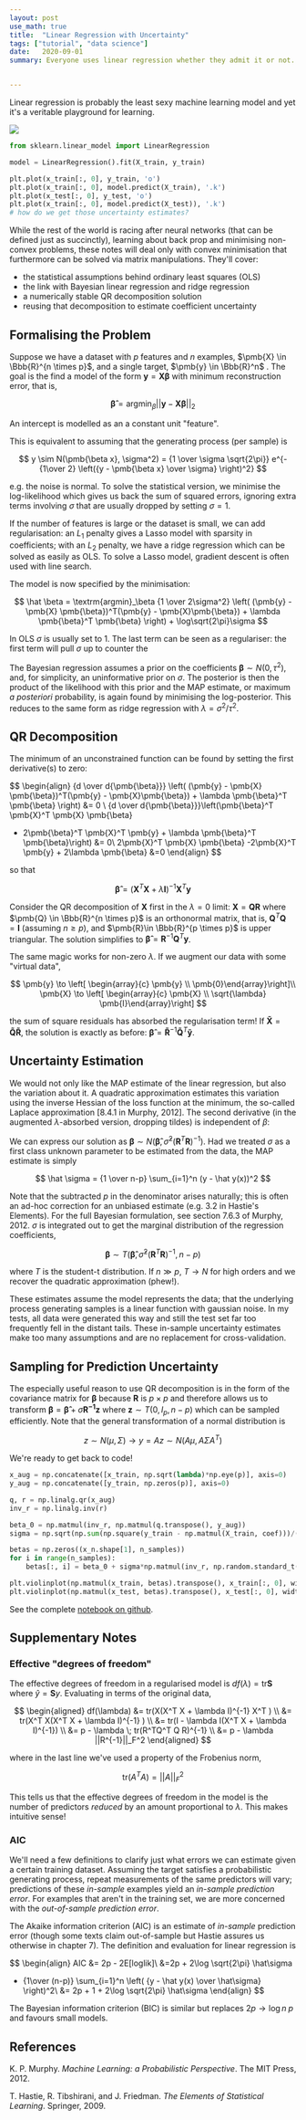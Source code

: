 ```yaml
---
layout: post
use_math: true
title:  "Linear Regression with Uncertainty"
tags: ["tutorial", "data science"]
date:   2020-09-01
summary: Everyone uses linear regression whether they admit it or not. Here I review the math behind it with estimates of uncertainty. 


---
```




Linear regression is probably the least sexy machine learning model and yet it's a veritable playground for learning. 

<img src="/assets/images/rl_error.png" style="" />

```python
from sklearn.linear_model import LinearRegression

model = LinearRegression().fit(X_train, y_train)

plt.plot(x_train[:, 0], y_train, 'o')
plt.plot(x_train[:, 0], model.predict(X_train), '.k')
plt.plot(x_test[:, 0], y_test, 'o')
plt.plot(x_train[:, 0], model.predict(X_test)), '.k')
# how do we get those uncertainty estimates?
```

While the rest of the world is racing after neural networks (that can be defined just as succinctly), learning about back prop and minimising non-convex problems, these notes will deal only with convex minimisation that furthermore can be solved via matrix manipulations. They'll cover: 

* the statistical assumptions behind ordinary least squares (OLS)
* the link with Bayesian linear regression and ridge regression
* a numerically stable QR decomposition solution
* reusing that decomposition to estimate coefficient uncertainty

## Formalising the Problem

Suppose we have a dataset with $p$ features and $n$ examples, $\pmb{X} \in \Bbb{R}^{n \times p}$, and a single target, $\pmb{y} \in \Bbb{R}^n$ . The goal is the find a model of the form $\pmb{y} = \pmb{X\beta}$ with minimum reconstruction error, that is,

$$
 \pmb{\hat \beta} = \textrm{argmin}_\beta ||\pmb{y} - \pmb{X\beta}||_2
$$

An intercept is modelled as an a constant unit "feature".

This is equivalent to assuming that the generating process (per sample) is 

$$
y \sim N(\pmb{\beta x}, \sigma^2) = {1 \over \sigma \sqrt{2\pi}} e^{-{1\over 2} \left({y - \pmb{\beta x} \over \sigma} \right)^2}
$$


e.g. the noise is normal. To solve the statistical version, we minimise the log-likelihood which gives us back the sum of squared errors, ignoring extra terms involving $\sigma$ that are usually dropped by setting $\sigma=1$. 

If the number of features is large or the dataset is small, we can add regularisation: an  $L_1$ penalty gives a Lasso model with sparsity in coefficients; with an  $L_2$ penalty, we have a ridge regression which can be solved as easily as OLS. To solve a Lasso model, gradient descent is often used with line search.

The model is now specified by the minimisation:

$$
\hat \beta = \textrm{argmin}_\beta {1 \over 2\sigma^2} \left( (\pmb{y} - \pmb{X} \pmb{\beta})^T(\pmb{y} - \pmb{X}\pmb{\beta}) + \lambda \pmb{\beta}^T \pmb{\beta} \right) + \log\sqrt{2\pi}\sigma
$$

In OLS $\sigma$ is usually set to 1. The last term can be seen as a regulariser: the first term will pull $\sigma$ up to counter  the 

The Bayesian regression assumes a prior on the coefficients $\pmb{\beta} \sim N(0, \tau^2)$, and, for simplicity, an uninformative prior on $\sigma$. The posterior is then the product of the likelihood with this prior and the MAP estimate, or maximum *a posteriori* probability, is again found by minimising the log-posterior. This reduces to the same form as ridge regression with $\lambda = \sigma^2 /\tau^2$.

## QR Decomposition

The minimum of an unconstrained function can be found by setting the first derivative(s) to zero:

$$
\begin{align}
{d \over d{\pmb{\beta}}} \left( (\pmb{y} - \pmb{X} \pmb{\beta})^T(\pmb{y} - \pmb{X}\pmb{\beta}) + \lambda \pmb{\beta}^T \pmb{\beta} \right) &= 0 \\
{d \over d{\pmb{\beta}}}\left(\pmb{\beta}^T \pmb{X}^T \pmb{X} \pmb{\beta}
 - 2\pmb{\beta}^T \pmb{X}^T \pmb{y} + \lambda \pmb{\beta}^T \pmb{\beta}\right) &= 0\\
 2\pmb{X}^T \pmb{X} \pmb{\beta} -2\pmb{X}^T \pmb{y} + 2\lambda \pmb{\beta} &=0
\end{align}
$$

so that

$$
\pmb{\hat \beta} = (\pmb{X}^T \pmb{X} + \lambda \pmb{I})^{-1}\pmb{X}^T \pmb{y}
$$

Consider the QR decomposition of $\pmb{X}$ first in the $\lambda = 0$ limit: $\pmb{X} = \pmb{QR}$ where $\pmb{Q} \in \Bbb{R}^{n \times p}$ is an orthonormal matrix, that is, $\pmb{Q}^T\pmb{Q} = \pmb{I}$ (assuming $n\ge p$),  and $\pmb{R}\in \Bbb{R}^{p \times p}$ is upper triangular. The solution simplifies to $\pmb{\hat \beta} = \pmb{R}^{-1}\pmb{Q}^T \pmb{y}$.

The same magic works for non-zero $\lambda$. If we augment our data with some "virtual data", 

$$
\pmb{y} \to \left[ \begin{array}{c} \pmb{y} \\ \pmb{0}\end{array}\right]\\
\pmb{X} \to \left[ \begin{array}{c} \pmb{X} \\ \sqrt{\lambda} \pmb{I}\end{array}\right]
$$

the sum of square residuals has absorbed the regularisation term! If $\pmb{\tilde X} = \pmb{\tilde Q \tilde R}$, the solution is exactly as before: $\pmb{\hat \beta} = \pmb{\tilde R}^{-1}\pmb{\tilde Q}^T \pmb{\tilde y}$.

## Uncertainty Estimation

We would not only like the MAP estimate of the linear regression, but also the variation about it. A quadratic approximation estimates this variation using the inverse Hessian of the loss function at the minimum, the so-called Laplace approximation [8.4.1 in Murphy, 2012]. The second derivative (in the augmented $\lambda$-absorbed version, dropping tildes) is independent of $\beta$: 

<script type="math/tex; mode=display">% <![CDATA[
{1 \over 2\sigma^2}\left. {d^2 \over d\pmb{\beta}^2}(\pmb{y} - \pmb{X} \pmb{\beta})^T(\pmb{y} - \pmb{X}\pmb{\beta})\right|_{\beta=\hat\beta, \sigma=\hat\sigma}  = {1 \over \hat\sigma^2}\pmb{X}^T \pmb{X} = {1 \over \hat\sigma^2}\pmb{R}^T \pmb{R}
%]]></script>

We can express our solution as $\pmb{\beta} \sim N( \pmb{\hat \beta}, \hat\sigma^2 (\pmb{R}^T \pmb{R})^{-1})$. Had we treated $\sigma$ as a first class unknown parameter to be estimated from the data, the MAP estimate is simply

$$
\hat \sigma = {1 \over n-p} \sum_{i=1}^n  (y - \hat y(x))^2
$$

Note that the subtracted $p$ in the denominator arises naturally; this is often an ad-hoc correction for an unbiased estimate (e.g. 3.2 in Hastie's Elements). For the full Bayesian formulation, see section 7.6.3 of Murphy, 2012. $\sigma$ is integrated out to get the marginal distribution of the regression coefficients, 

$$
\pmb{\beta} \sim T( \pmb{\hat \beta}, \hat\sigma^2(\pmb{R}^T \pmb{R})^{-1}, n-p)
$$

where $T$ is the student-t distribution. If $n \gg p$, $T \to N$ for high orders and we recover the quadratic approximation (phew!).

These estimates assume the model represents the data; that the underlying process generating samples is a linear function with gaussian noise. In my tests, all data were generated this way and still the test set far too frequently fell in the distant tails. These in-sample uncertainty estimates make too many assumptions and are no replacement for cross-validation.

## Sampling for Prediction Uncertainty

The especially useful reason to use QR decomposition is in the form of the covariance matrix for $\pmb{\beta}$ because $\pmb{R}$ is  $p\times p$ and therefore allows us to transform $\pmb{\beta} = \pmb{\hat\beta} + \hat\sigma\pmb{R^{-1} z}$ where  $\pmb{z} \sim T(0, I_p, n-p)$ which can be sampled efficiently. Note that the general transformation of a normal distribution is 

$$
z \sim N(\mu, \Sigma) \to y = Az \sim N(A\mu, A\Sigma A^T)
$$

We're ready to get back to code!

```python
x_aug = np.concatenate([x_train, np.sqrt(lambda)*np.eye(p)], axis=0)
y_aug = np.concatenate([y_train, np.zeros(p)], axis=0)

q, r = np.linalg.qr(x_aug)
inv_r = np.linalg.inv(r)

beta_0 = np.matmul(inv_r, np.matmul(q.transpose(), y_aug))
sigma = np.sqrt(np.sum(np.square(y_train - np.matmul(X_train, coef)))/(n_train - p))

betas = np.zeros((x_n.shape[1], n_samples))
for i in range(n_samples):
    betas[:, i] = beta_0 + sigma*np.matmul(inv_r, np.random.standard_t(n - p, p))

plt.violinplot(np.matmul(x_train, betas).transpose(), x_train[:, 0], widths=0.1)
plt.violinplot(np.matmul(x_test, betas).transpose(), x_test[:, 0], widths=0.1)
```

See the complete <a href="https://github.com/lrthomps/notebooks/blob/master/rl_models.ipynb">notebook on github</a>. 

## Supplementary Notes

### Effective "degrees of freedom"

The effective degrees of freedom in a regularised model is $df(\lambda) = \textrm{tr}\pmb{S}$ where $\hat y = \pmb{S} y$. Evaluating in terms of the original data,

$$
\begin{aligned}
df(\lambda) &= tr(X(X^T X + \lambda I)^{-1} X^T ) \\
&=  tr(X^T X(X^T X + \lambda I)^{-1} ) \\
&= tr(I - \lambda I(X^T X + \lambda I)^{-1}) \\
&= p - \lambda \; tr(R^TQ^T Q R)^{-1} \\
&= p - \lambda ||R^{-1}||_F^2
\end{aligned}
$$

where in the last line we've used a property of the Frobenius norm, 

$$
\textrm{tr}(A^T A) = ||A||_F^2
$$

This tells us that the effective degrees of freedom in the model is the number of predictors *reduced* by an amount proportional to $\lambda$. This makes intuitive sense!

### AIC

We'll need a few definitions to clarify just what errors we can estimate given a certain training dataset. Assuming the target satisfies a probabilistic generating process, repeat measurements of the same predictors will vary; predictions of these *in-sample* examples yield an *in-sample prediction error*. For examples that aren't in the training set, we are more concerned with the *out-of-sample prediction error*.

The Akaike information criterion (AIC) is an estimate of *in-sample* prediction error (though some texts claim out-of-sample but Hastie assures us otherwise in chapter 7). The definition and evaluation for linear regression is 

$$
\begin{align}
AIC  &=  2p - 2E[loglik]\\
&=2p + 2\log \sqrt{2\pi} \hat\sigma  
+ {1\over (n-p)} \sum_{i=1}^n \left( {y - \hat y(x) \over \hat\sigma} \right)^2\\
&=  2p + 1 + 2\log \sqrt{2\pi} \hat\sigma 
\end{align}
$$

The Bayesian information criterion (BIC) is similar but replaces $2p \to \log n \; p$ and favours small models.  

## References

K. P. Murphy.  *Machine Learning: a Probabilistic Perspective*. The MIT Press, 2012.

T. Hastie, R. Tibshirani, and J. Friedman. *The Elements of Statistical Learning*. Springer, 2009.


